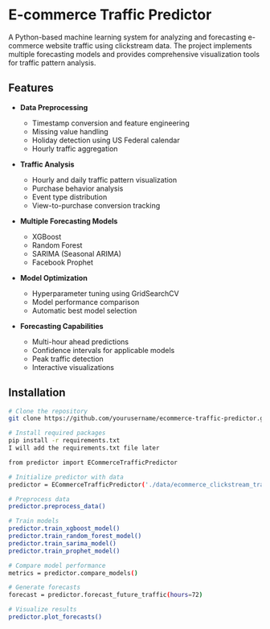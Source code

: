 # E-commerce Traffic Predictor

A Python-based machine learning system for analyzing and forecasting e-commerce website traffic using clickstream data. The project implements multiple forecasting models and provides comprehensive visualization tools for traffic pattern analysis.

## Features

- **Data Preprocessing**
  - Timestamp conversion and feature engineering
  - Missing value handling
  - Holiday detection using US Federal calendar
  - Hourly traffic aggregation

- **Traffic Analysis**
  - Hourly and daily traffic pattern visualization
  - Purchase behavior analysis
  - Event type distribution
  - View-to-purchase conversion tracking

- **Multiple Forecasting Models**
  - XGBoost
  - Random Forest
  - SARIMA (Seasonal ARIMA)
  - Facebook Prophet

- **Model Optimization**
  - Hyperparameter tuning using GridSearchCV
  - Model performance comparison
  - Automatic best model selection

- **Forecasting Capabilities**
  - Multi-hour ahead predictions
  - Confidence intervals for applicable models
  - Peak traffic detection
  - Interactive visualizations

## Installation

```bash
# Clone the repository
git clone https://github.com/yourusername/ecommerce-traffic-predictor.git

# Install required packages
pip install -r requirements.txt
I will add the requirements.txt file later

from predictor import ECommerceTrafficPredictor

# Initialize predictor with data
predictor = ECommerceTrafficPredictor('./data/ecommerce_clickstream_transactions.csv')

# Preprocess data
predictor.preprocess_data()

# Train models
predictor.train_xgboost_model()
predictor.train_random_forest_model()
predictor.train_sarima_model()
predictor.train_prophet_model()

# Compare model performance
metrics = predictor.compare_models()

# Generate forecasts
forecast = predictor.forecast_future_traffic(hours=72)

# Visualize results
predictor.plot_forecasts()

